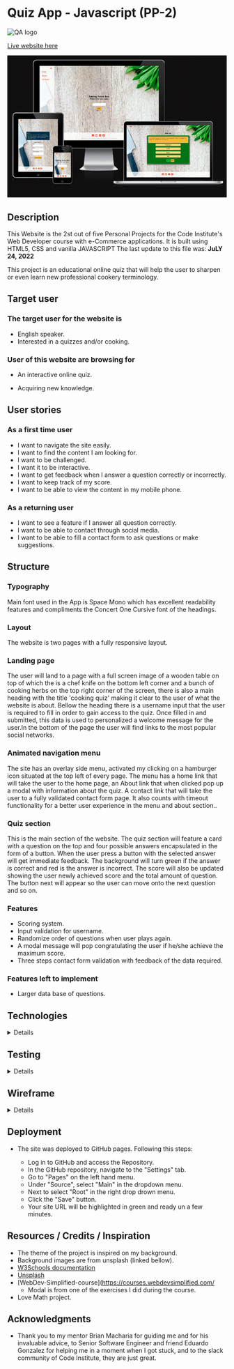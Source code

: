 # Quiz App - Javascript (PP-2)

![QA logo](favicon.ico)

[Live website here](https://josemguerra.github.io/quiz-app/)

![Am I Responsive](readme-images/am-I-responsive.png)

## Description

This Website is the 2st out of five Personal Projects for the Code Institute's  Web Developer course
with e-Commerce applications. It is built using HTML5, CSS and vanilla JAVASCRIPT
The last update to this file was: **JuLY 24, 2022**

This project is an educational online quiz that will help the user to sharpen or even learn new professional cookery terminology.

## Target user

### The target user for the website is

- English speaker.
- Interested in a quizzes and/or cooking.

### User of this website are browsing for

- An interactive online quiz.

- Acquiring new knowledge.

## User stories

### As a first time user

- I want to navigate the site easily.
- I want to find the content I am looking for.
- I want to be challenged.
- I want it to be interactive.
- I want to get feedback when I answer a question correctly or incorrectly.
- I want to keep track of my score.
- I want to be able to view the content in my mobile phone.

### As a returning user

- I want to see a feature if I answer all question correctly.
- I want to be able to contact through social media.
- I want to be able to fill a contact form to ask questions or make suggestions.

## Structure

### Typography

Main font used in the App is Space Mono which has excellent readability features and compliments the
Concert One Cursive font of the headings.

### Layout

The website is two pages with a fully responsive layout.

### Landing page

The user will land to a page with a full screen image of a wooden table on top of which the is a
chef knife on the bottom left corner and a bunch of cooking herbs on the top right corner of the screen,
there is also a main heading with the title 'cooking quiz' making it clear to the user  of what the website
is about. Bellow the heading there is a username input that the user is required to fill in order to gain access
to the quiz. Once filled in and submitted, this data is used to personalized a welcome message for the user.In the
bottom of the page the user will find links to the most popular social networks.

### Animated navigation menu

The site has an overlay side menu, activated my clicking on a hamburger icon situated at the top left of every page.
The menu has a home link that will take the user to the home page,
an About link that when clicked pop up a modal with information about the quiz.
A contact link that will take the user to a fully validated contact form page.
It also counts with timeout functionality for a better user experience in the menu and about section..

### Quiz section

This is the main section of the website. The quiz section  will feature a card with a question on the top and four
possible answers encapsulated in the form of a button. When the user press a button with the selected answer will get
immediate feedback. The background will turn green if the answer is correct and red is the answer is incorrect.
The score will also be updated showing the user newly achieved score and the total amount of question.
The button next will appear so the user can move onto the next question and so on.

### Features

- Scoring system.
- Input validation for username.
- Randomize order of questions when user plays again.
- A modal message will pop congratulating the user if he/she achieve the maximum score.
- Three steps contact form validation with feedback of the data required.

### Features left to implement

- Larger data base of questions.

## Technologies

<details>

- [HTML](https://www.w3schools.com/html/default.asp)
  - This project uses html as the mark up language to give structure to the website.
- [CSS](https://www.w3schools.com/css/default.asp)
  - This project uses css language to style the website.
- [JAVASCRIPT](https://www.w3schools.com/js/default.asp)
  - This project uses javascript language add interactivity the website.
- [Github](https://github.com/)
  - GitHub is the site used to store the source code for the Website.
- [Git](https://git-scm.com/)
  - Git is the  version control software used to commit and push code to the GitHub repository where the source code is stored.
- [Visual Studio Code](https://code.visualstudio.com/)
  - VS Code for short is the integrated development environment (IDE) software used to build the website.
- [Developer Tools](https://developer.chrome.com/docs/devtools/)
  - Google chromes built in developer tools are used to inspect page elements and help debug issues with the site layout and test different CSS styles.
- [Balsamiq](https://balsamiq.com/givingback/free/classroom/)
  - This software was used to create wireframes or sketches of the website.
- [Google Fonts](https://fonts.google.com/)
  - Google fonts are imported and used as main typography in the project.
- [Font Awesome](https://fontawesome.com/)
  - Icons from fontawesome are used for throughout the website, from navigation to social media links in the footer.
- [TinyPNG](https://tinypng.com/)
  - Is the software used to reduce the weight of the images making the website faster and save bandwidth.

- [Simple Images Converter](https://www.simpleimageresizer.com/online-image-converter)
  - Is a image format converter Application to optimize images.

- [Code Beautify](https://codebeautify.org/)

  - Is a software that help beautify the code resulting in reducing data an improving performance.

</details>

## Testing

<details>

- ### Event Listeners

  - All event listeners  have been tested and they are working as they are expected.
    - start button
    - Enter key
    - answer buttons
    - next button
    - try again button

- ### Username input

  - Input field in the form are working as expected, eg. if user miss to fill the required
    field a change of font color will catch user attention to fill the the username input.

- ### Contact form

  - Name, email and textarea inputs have been tested and are working as expected. Validating that user inputs are correct.

- ### HTML and CSS

  - HTML validation

    - ![HTML validation ](/readme-images/html-validation.png)

  - Readable colour scheme checker

    - Welcome page.

    - ![Welcome page](readme-images/contrast-checker1.png)

    - Quiz section.

      - ![Quiz section](readme-images/contrast-checker2.png)

    - Wrong answers contrast

      - ![Wrong answers contrast](readme-images/contrast-checker3.png)

  - CSS validation

    - ![CSS validation](readme-images/css3-validation.webp)

  - JSHINT validation

    - ![JSHINT validation](readme-images/jshint-validation.png)  

  - Lighthouse Test

    - ![lighthouse test](readme-images/lighthouse-test.png)

  - Compatibility test

    - The website had been tested on Windows-10, Mac Os, Android phone, Safari, Google Chrome with no errors reported.

### Bugs report

- User can skip question without answering them.
  - solution: hide next button between questions.

- Lighthouse test reported missing labels in input fields.
  - solution: added labels to input tags.

- Lighthouse performance test on mobile does not passed.
  - I lightened the size of images but still does not pass.

</details>

## Wireframe

<details>

- It has been some changes from the initial sketch to improve the visual design.

  - ![Wireframe](readme-images/balsamiq-website.png)
  - ![Wireframe](readme-images/balsamiq-tablet.png)
  - ![Wireframe](readme-images/balsamiq-mobile.png)

</details>

## Deployment

- The site was deployed to GitHub pages. Following this steps:

  - Log in to GitHub and access the Repository.
  - In the GitHub repository, navigate to the "Settings" tab.
  - Go to  "Pages" on the left hand menu.
  - Under "Source", select "Main" in the dropdown menu.
  - Next to select "Root" in the right drop drown menu.
  - Click the "Save" button.
  - Your site URL will be highlighted in green and ready un a few minutes.

## Resources / Credits / Inspiration

- The theme of the project is inspired on my background.
- Background images are from unsplash (linked bellow).
- [W3Schools documentation](https://www.w3schools.com/)
- [Unsplash](https://unsplash.com/photos/f-TWhXOrLiU)
- [WebDev-Simplified-course](<https://courses.webdevsimplified.com/>
  - Modal is from one of the exercises I did during the course.
- Love Math project.

## Acknowledgments

- Thank you to my mentor Brian Macharia for guiding me and for his invaluable advice, to Senior Software
Engineer and friend Eduardo Gonzalez for helping me in a moment when I got stuck, and  to the slack community of Code Institute, they are just great.
